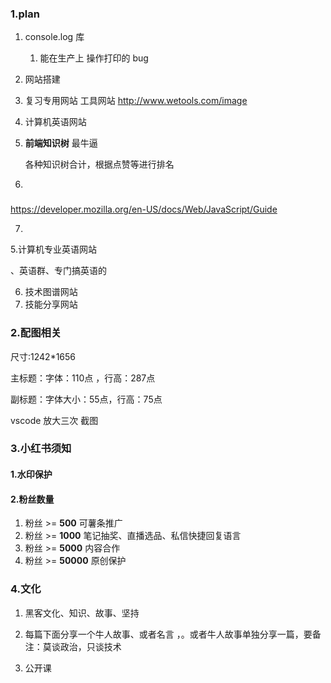 ### 1.plan

1. console.log 库

   1. 能在生产上 操作打印的 bug

1. 网站搭建

1. 复习专用网站
   工具网站
   http://www.wetools.com/image

1. 计算机英语网站

1. **前端知识树** 最牛逼

   各种知识树合计，根据点赞等进行排名

1. 

###

https://developer.mozilla.org/en-US/docs/Web/JavaScript/Guide

7.

5.计算机专业英语网站

、英语群、专门搞英语的

6. 技术图谱网站
7. 技能分享网站





### 2.配图相关

尺寸:1242*1656

主标题：字体：110点 ，行高：287点

副标题：字体大小：55点，行高：75点

vscode 放大三次 截图



### 3.小红书须知

#### 1.水印保护

#### 2.粉丝数量

1. 粉丝 >= **500**       可薯条推广
2. 粉丝 >= **1000**     笔记抽奖、直播选品、私信快捷回复语言
3. 粉丝 >= **5000**     内容合作
4. 粉丝 >= **50000**   原创保护



### 4.文化

1. 黑客文化、知识、故事、坚持
2. 每篇下面分享一个牛人故事、或者名言 ，。或者牛人故事单独分享一篇，要备注：莫谈政治，只谈技术

3. 公开课

